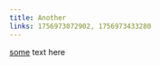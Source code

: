 ```yaml
---
title: Another
links: 1756973072902, 1756973433280
---
```


<p><a target="_blank" rel="noopener noreferrer nofollow" class="page-link" href="/pages/start">some</a> text here</p>